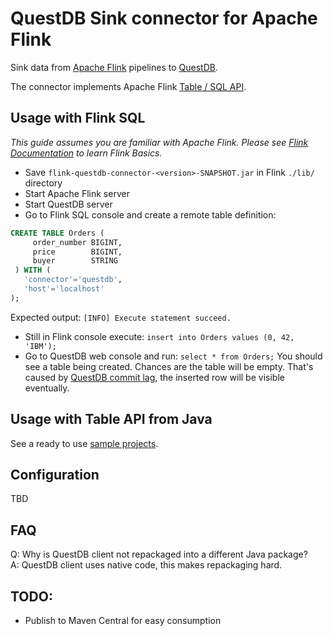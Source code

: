 # QuestDB Sink connector for Apache Flink
Sink data from [Apache Flink](https://flink.apache.org/) pipelines to [QuestDB](https://questdb.io/). 

The connector implements Apache Flink [Table / SQL API](https://nightlies.apache.org/flink/flink-docs-release-1.15/docs/connectors/table/overview/). 

## Usage with Flink SQL
_This guide assumes you are familiar with Apache Flink. Please see [Flink Documentation](https://nightlies.apache.org/flink/flink-docs-release-1.15//docs/try-flink/local_installation/) to learn Flink Basics._ 
 * Save `flink-questdb-connector-<version>-SNAPSHOT.jar` in Flink `./lib/` directory
 * Start Apache Flink server
 * Start QuestDB server
 * Go to Flink SQL console and create a remote table definition:
```sql
CREATE TABLE Orders (
     order_number BIGINT,
     price        BIGINT,
     buyer        STRING
 ) WITH (
   'connector'='questdb',
   'host'='localhost'
);
```
Expected output: `[INFO] Execute statement succeed.` 
 * Still in Flink console execute: `insert into Orders values (0, 42, 'IBM');`
 * Go to QuestDB web console and run: `select * from Orders;` You should see a table being created. Chances are the table will be empty. That's caused by [QuestDB commit lag](https://questdb.io/docs/guides/out-of-order-commit-lag), the inserted row will be visible eventually. 

## Usage with Table API from Java
See a ready to use [sample projects](samples/).

## Configuration
TBD

## FAQ
Q: Why is QuestDB client not repackaged into a different Java package?<br/>
A: QuestDB client uses native code, this makes repackaging hard. 

## TODO:
- Publish to Maven Central for easy consumption 